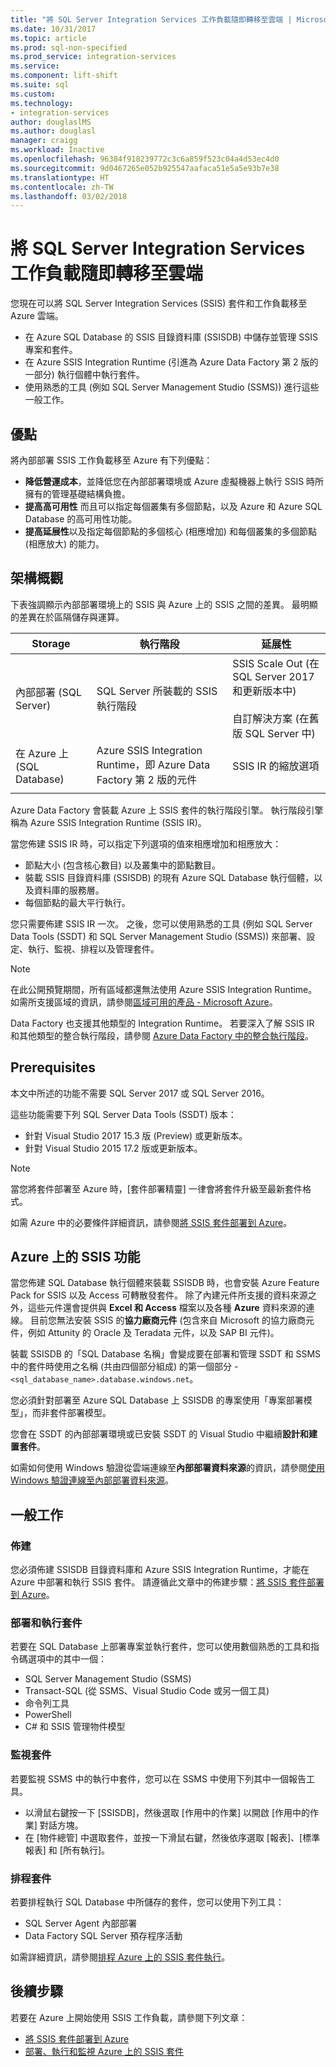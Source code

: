 ```yaml
---
title: "將 SQL Server Integration Services 工作負載隨即轉移至雲端 | Microsoft Docs"
ms.date: 10/31/2017
ms.topic: article
ms.prod: sql-non-specified
ms.prod_service: integration-services
ms.service: 
ms.component: lift-shift
ms.suite: sql
ms.custom: 
ms.technology:
- integration-services
author: douglaslMS
ms.author: douglasl
manager: craigg
ms.workload: Inactive
ms.openlocfilehash: 96384f918239772c3c6a859f523c04a4d53ec4d0
ms.sourcegitcommit: 9d0467265e052b925547aafaca51e5a5e93b7e38
ms.translationtype: HT
ms.contentlocale: zh-TW
ms.lasthandoff: 03/02/2018
---
```

# <a name="lift-and-shift-sql-server-integration-services-workloads-to-the-cloud"></a>將 SQL Server Integration Services 工作負載隨即轉移至雲端
您現在可以將 SQL Server Integration Services (SSIS) 套件和工作負載移至 Azure 雲端。
-   在 Azure SQL Database 的 SSIS 目錄資料庫 (SSISDB) 中儲存並管理 SSIS 專案和套件。
-   在 Azure SSIS Integration Runtime (引進為 Azure Data Factory 第 2 版的一部分) 執行個體中執行套件。
-   使用熟悉的工具 (例如 SQL Server Management Studio (SSMS)) 進行這些一般工作。

## <a name="benefits"></a>優點
將內部部署 SSIS 工作負載移至 Azure 有下列優點：
-   **降低營運成本**，並降低您在內部部署環境或 Azure 虛擬機器上執行 SSIS 時所擁有的管理基礎結構負擔。
-   **提高高可用性** 而且可以指定每個叢集有多個節點，以及 Azure 和 Azure SQL Database 的高可用性功能。
-   **提高延展性**以及指定每個節點的多個核心 (相應增加) 和每個叢集的多個節點 (相應放大) 的能力。

## <a name="architecture-overview"></a>架構概觀
下表強調顯示內部部署環境上的 SSIS 與 Azure 上的 SSIS 之間的差異。 最明顯的差異在於區隔儲存與運算。

| Storage | 執行階段 | 延展性 |
|---|---|---|
| 內部部署 (SQL Server) | SQL Server 所裝載的 SSIS 執行階段 | SSIS Scale Out (在 SQL Server 2017 和更新版本中)<br/><br/>自訂解決方案 (在舊版 SQL Server 中) |
| 在 Azure 上 (SQL Database) | Azure SSIS Integration Runtime，即 Azure Data Factory 第 2 版的元件 | SSIS IR 的縮放選項 |
| | | |

Azure Data Factory 會裝載 Azure 上 SSIS 套件的執行階段引擎。 執行階段引擎稱為 Azure SSIS Integration Runtime (SSIS IR)。

當您佈建 SSIS IR 時，可以指定下列選項的值來相應增加和相應放大：
-   節點大小 (包含核心數目) 以及叢集中的節點數目。
-   裝載 SSIS 目錄資料庫 (SSISDB) 的現有 Azure SQL Database 執行個體，以及資料庫的服務層。
-   每個節點的最大平行執行。

您只需要佈建 SSIS IR 一次。 之後，您可以使用熟悉的工具 (例如 SQL Server Data Tools (SSDT) 和 SQL Server Management Studio (SSMS)) 來部署、設定、執行、監視、排程以及管理套件。

> [!NOTE]
> 在此公開預覽期間，所有區域都還無法使用 Azure SSIS Integration Runtime。 如需所支援區域的資訊，請參閱[區域可用的產品 - Microsoft Azure](https://azure.microsoft.com/regions/services/)。

Data Factory 也支援其他類型的 Integration Runtime。 若要深入了解 SSIS IR 和其他類型的整合執行階段，請參閱 [Azure Data Factory 中的整合執行階段](https://docs.microsoft.com/azure/data-factory/concepts-integration-runtime)。

## <a name="prerequisites"></a>Prerequisites
本文中所述的功能不需要 SQL Server 2017 或 SQL Server 2016。

這些功能需要下列 SQL Server Data Tools (SSDT) 版本：
-   針對 Visual Studio 2017 15.3 版 (Preview) 或更新版本。
-   針對 Visual Studio 2015 17.2 版或更新版本。

> [!NOTE]
> 當您將套件部署至 Azure 時，[套件部署精靈] 一律會將套件升級至最新套件格式。

如需 Azure 中的必要條件詳細資訊，請參閱[將 SSIS 套件部署到 Azure](https://docs.microsoft.com/azure/data-factory/tutorial-create-azure-ssis-runtime-portal)。

## <a name="ssis-features-on-azure"></a>Azure 上的 SSIS 功能

當您佈建 SQL Database 執行個體來裝載 SSISDB 時，也會安裝 Azure Feature Pack for SSIS 以及 Access 可轉散發套件。 除了內建元件所支援的資料來源之外，這些元件還會提供與 **Excel 和 Access** 檔案以及各種 **Azure** 資料來源的連線。 目前您無法安裝 SSIS 的**協力廠商元件** (包含來自 Microsoft 的協力廠商元件，例如 Attunity 的 Oracle 及 Teradata 元件，以及 SAP BI 元件)。

裝載 SSISDB 的「SQL Database 名稱」會變成要在部署和管理 SSDT 和 SSMS 中的套件時使用之名稱 (共由四個部分組成) 的第一個部分 - `<sql_database_name>.database.windows.net`。

您必須針對部署至 Azure SQL Database 上 SSISDB 的專案使用「專案部署模型」，而非套件部署模型。

您會在 SSDT 的內部部署環境或已安裝 SSDT 的 Visual Studio 中繼續**設計和建置套件**。

如需如何使用 Windows 驗證從雲端連線至**內部部署資料來源**的資訊，請參閱[使用 Windows 驗證連線至內部部署資料來源](ssis-azure-connect-with-windows-auth.md)。

## <a name="common-tasks"></a>一般工作

### <a name="provision"></a>佈建
您必須佈建 SSISDB 目錄資料庫和 Azure SSIS Integration Runtime，才能在 Azure 中部署和執行 SSIS 套件。 請遵循此文章中的佈建步驟：[將 SSIS 套件部署到 Azure](https://docs.microsoft.com/azure/data-factory/tutorial-create-azure-ssis-runtime-portal)。

### <a name="deploy-and-run-packages"></a>部署和執行套件
若要在 SQL Database 上部署專案並執行套件，您可以使用數個熟悉的工具和指令碼選項中的其中一個：
-   SQL Server Management Studio (SSMS)
-   Transact-SQL (從 SSMS、Visual Studio Code 或另一個工具)
-   命令列工具
-   PowerShell
-   C# 和 SSIS 管理物件模型

### <a name="monitor-packages"></a>監視套件
若要監視 SSMS 中的執行中套件，您可以在 SSMS 中使用下列其中一個報告工具。
-   以滑鼠右鍵按一下 [SSISDB]，然後選取 [作用中的作業] 以開啟 [作用中的作業] 對話方塊。
-   在 [物件總管] 中選取套件，並按一下滑鼠右鍵，然後依序選取 [報表]、[標準報表] 和 [所有執行]。

### <a name="schedule-packages"></a>排程套件
若要排程執行 SQL Database 中所儲存的套件，您可以使用下列工具：
-   SQL Server Agent 內部部署
-   Data Factory SQL Server 預存程序活動

如需詳細資訊，請參閱[排程 Azure 上的 SSIS 套件執行](ssis-azure-schedule-packages.md)。

## <a name="next-steps"></a>後續步驟
若要在 Azure 上開始使用 SSIS 工作負載，請參閱下列文章：
-   [將 SSIS 套件部署到 Azure](https://docs.microsoft.com/azure/data-factory/tutorial-create-azure-ssis-runtime-portal)
-   [部署、執行和監視 Azure 上的 SSIS 套件](ssis-azure-deploy-run-monitor-tutorial.md)
